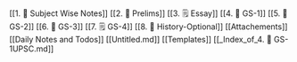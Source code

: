 [[1. 📓 Subject Wise Notes]]
[[2. 📔 Prelims]]
[[3. 🗒️ Essay]]
[[4. 📕 GS-1]]
[[5. 📙 GS-2]]
[[6. 📗 GS-3]]
[[7. 🗒️ GS-4]]
[[8. 📘 History-Optional]]
[[Attachements]]
[[Daily Notes and Todos]]
[[Untitled.md]]
[[Templates]]
[[_Index_of_4. 📕 GS-1UPSC.md]]
